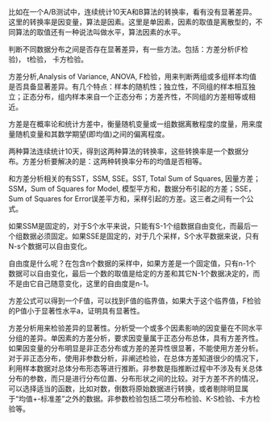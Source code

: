 比如在一个A/B测试中，连续统计10天A和B算法的转换率，看有没有显著差异。这里的转换率是因变量，算法是因素。这里是单因素，因素的取值是离散型的，不同算法的取值还有一种说法叫做水平，算法因素的水平。

判断不同数据分布之间是否存在显著差异，有一些方法。包括：方差分析(F检验)， t检验， 卡方检验。

方差分析,Analysis of Variance, ANOVA, F检验，用来判断两组或多组样本均值是否具备显著差异。有几个特点：样本的随机性；独立性，不同组的样本相互独立；正态分布，组内样本来自一个正态分布；方差齐性，不同组的方差相等或相近。

方差是在概率论和统计方差中，衡量随机变量或一组数据离散程度的度量，用来度量随机变量和其数学期望(即均值)之间的偏离程度。

两种算法连续统计10天，得到这两种算法的转换率，这些转换率是一个数据分布。方差分析要解决的是：这两种转换率分布的均值是否相等。

和方差分析相关的有SST，SSM, SSE。SST, Total Sum of Squares, 因量方差；SSM，Sum of Squares for Model, 模型平方和，数据分布引起的方差；SSE， Sum of Squares for Error误差平方和，采样引起的方差。这三者之间有一个公式。

如果SSM是固定的，对于S个水平来说，只能有S-1个组数据自由变化，而最后一个组数据必须固定。如果SSE是固定的，对于几个采样，S个水平数据来说，只有N-s个数据可以自由变化。

自由度是什么呢？在包含n个数据的采样中，如果方差是一个固定值，只有n-1个数据可以自由变化，最后一个数的取值是给定的方差和其它N-1个数据决定的，而不是由它自己随意变化，这里的自由度是n-1。

方差公式可以得到一个F值，可以找到F值的临界值，如果大于这个临界值，F检验的P值小于显著性水平a，证明具有显著性。


方差分析用来检验差异的显著性。分析受一个或多个因素影响的因变量在不同水平分组的差异。单因素的方差分析，要求因变量属于正态分布总体，具有方差齐性。如果因变量的分布明显是非正态分布或方差的差异性很显著，不能使用方差分析。对于非正态分布，使用非参数分析，非阐述检验，在总体方差知道很少的情况下，利用样本数据对总体分布形态等进行推断。非参数是指推断过程中不涉及有关总体分布的参数，而只是进行分布位置、分布形状之间的比较。对于方差不齐的情况，可以选择适当的函数，比如对数，倒数将原始数据进行转换，或者剔除明显属于“均值+-标准差”之外的数据。非参数检验包括二项分布检验、K-S检验、卡方检验等。